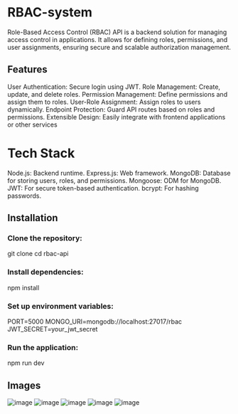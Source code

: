 # RBAC-system
Role-Based Access Control (RBAC) API is a backend solution for managing access control in applications. It allows for defining roles, permissions, and user assignments, ensuring secure and scalable authorization management.

## Features
User Authentication: Secure login using JWT.
Role Management: Create, update, and delete roles.
Permission Management: Define permissions and assign them to roles.
User-Role Assignment: Assign roles to users dynamically.
Endpoint Protection: Guard API routes based on roles and permissions.
Extensible Design: Easily integrate with frontend applications or other services

# Tech Stack
Node.js: Backend runtime.
Express.js: Web framework.
MongoDB: Database for storing users, roles, and permissions.
Mongoose: ODM for MongoDB.
JWT: For secure token-based authentication.
bcrypt: For hashing passwords.

## Installation

### Clone the repository:
git clone 
cd rbac-api
### Install dependencies:
npm install
### Set up environment variables: 

PORT=5000
MONGO_URI=mongodb://localhost:27017/rbac
JWT_SECRET=your_jwt_secret

### Run the application:
npm run dev


## Images
![image](https://github.com/user-attachments/assets/c8421860-1951-41a6-8b0e-c34ad55b27a8)
![image](https://github.com/user-attachments/assets/57e5e3ed-0a97-456b-ab6e-9b882fb1482d)
![image](https://github.com/user-attachments/assets/d1e5f85a-36d4-4fa9-bf40-730a45b118c2)
![image](https://github.com/user-attachments/assets/fe66efd3-c08c-4984-aadb-c5f1cc2ff45e)
![image](https://github.com/user-attachments/assets/a5adcaf3-073a-4016-a3ba-fb7d255a1957)
